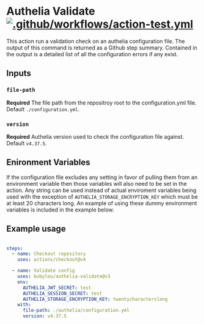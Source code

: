 # Authelia Validate [![.github/workflows/action-test.yml](https://github.com/bubylou/authelia-validate/actions/workflows/action-test.yml/badge.svg)](https://github.com/bubylou/authelia-validate/actions/workflows/action-test.yml)

This action run a validation check on an authelia configuration file. The output of this command is returned as a Github step summary. Contained in the output is a detailed list of all the configuration errors if any exist.

## Inputs

### `file-path`

**Required** The file path from the repositroy root to the configuration.yml file. Default `./configuration.yml`.

### `version`

**Required** Authelia version used to check the configuration file against. Default `v4.37.5`.

## Enironment Variables

If the configuration file excludes any setting in favor of pulling them from an environment variable then those variables will also need to be set in the action. Any string can be used instead of actual enviroment variables being used with the exception of `AUTHELIA_STORAGE_ENCRYPTION_KEY` which must be at least 20 characters long. An example of using these dummy environment variables is included in the example below.

## Example usage

```yml

steps:
  - name: Checkout repository
    uses: actions/checkout@v4

  - name: Validate config
    uses: bubylou/authelia-validate@v3
    env:
      AUTHELIA_JWT_SECRET: test
      AUTHELIA_SESSION_SECRET: test
      AUTHELIA_STORAGE_ENCRYPTION_KEY: twentycharacterslong
    with:
      file-path: ./authelia/configuration.yml
      version: v4.37.5
```
